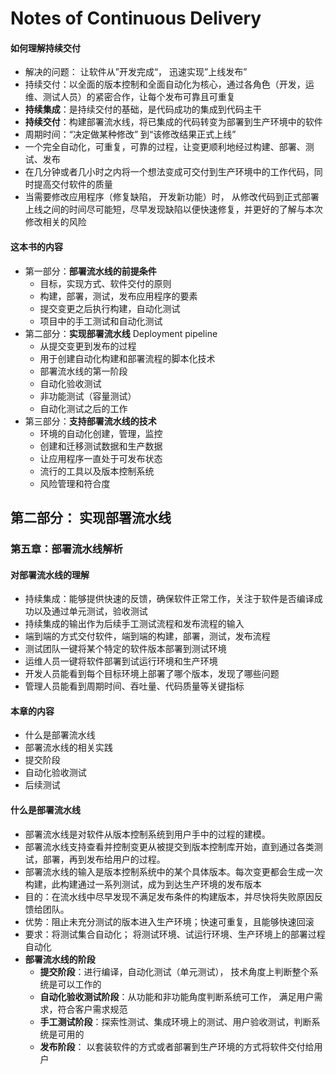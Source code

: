 # Notes of Continuous Delivery

#### 如何理解持续交付
- 解决的问题： 让软件从”开发完成“， 迅速实现”上线发布”  
- 持续交付：以全面的版本控制和全面自动化为核心，通过各角色（开发，运维、测试人员）的紧密合作，让每个发布可靠且可重复  
- **持续集成**：是持续交付的基础，是代码成功的集成到代码主干  
- **持续交付**：构建部署流水线，将已集成的代码转变为部署到生产环境中的软件   
- 周期时间：“决定做某种修改” 到“该修改结果正式上线”  
- 一个完全自动化，可重复，可靠的过程，让变更顺利地经过构建、部署、测试、发布  
- 在几分钟或者几小时之内将一个想法变成可交付到生产环境中的工作代码，同时提高交付软件的质量
- 当需要修改应用程序（修复缺陷， 开发新功能）时， 从修改代码到正式部署上线之间的时间尽可能短，尽早发现缺陷以便快速修复，并更好的了解与本次修改相关的风险  

#### 这本书的内容
- 第一部分：**部署流水线的前提条件**
  - 目标，实现方式、软件交付的原则
  - 构建，部署，测试，发布应用程序的要素
  - 提交变更之后执行构建，自动化测试
  - 项目中的手工测试和自动化测试
- 第二部分：**实现部署流水线** Deployment pipeline
  - 从提交变更到发布的过程
  - 用于创建自动化构建和部署流程的脚本化技术
  - 部署流水线的第一阶段
  - 自动化验收测试
  - 非功能测试（容量测试）
  - 自动化测试之后的工作
- 第三部分：**支持部署流水线的技术**
  - 环境的自动化创建，管理，监控
  - 创建和迁移测试数据和生产数据
  - 让应用程序一直处于可发布状态
  - 流行的工具以及版本控制系统
  - 风险管理和符合度

  
## 第二部分： 实现部署流水线
### 第五章：部署流水线解析
#### 对部署流水线的理解
- 持续集成：能够提供快速的反馈，确保软件正常工作，关注于软件是否编译成功以及通过单元测试，验收测试  
- 持续集成的输出作为后续手工测试流程和发布流程的输入
- 端到端的方式交付软件，端到端的构建，部署，测试，发布流程
- 测试团队一键将某个特定的软件版本部署到测试环境
- 运维人员一键将软件部署到试运行环境和生产环境
- 开发人员能看到每个目标环境上部署了哪个版本，发现了哪些问题
- 管理人员能看到周期时间、吞吐量、代码质量等关键指标
#### 本章的内容
- 什么是部署流水线
- 部署流水线的相关实践
- 提交阶段
- 自动化验收测试
- 后续测试

#### 什么是部署流水线
- 部署流水线是对软件从版本控制系统到用户手中的过程的建模。   
- 部署流水线支持查看并控制变更从被提交到版本控制库开始，直到通过各类测试，部署，再到发布给用户的过程。
- 部署流水线的输入是版本控制系统中的某个具体版本。每次变更都会生成一次构建，此构建通过一系列测试，成为到达生产环境的发布版本
- 目的：在流水线中尽早发现不满足发布条件的构建版本，并尽快将失败原因反馈给团队。  
- 优势：阻止未充分测试的版本进入生产环境；快速可重复，且能够快速回滚
- 要求：将测试集合自动化； 将测试环境、试运行环境、生产环境上的部署过程自动化
- **部署流水线的阶段**
  - **提交阶段**：进行编译，自动化测试（单元测试）， 技术角度上判断整个系统是可以工作的
  - **自动化验收测试阶段**：从功能和非功能角度判断系统可工作， 满足用户需求，符合客户需求规范
  - **手工测试阶段**：探索性测试、集成环境上的测试、用户验收测试，判断系统是可用的
  - **发布阶段**： 以套装软件的方式或者部署到生产环境的方式将软件交付给用户







